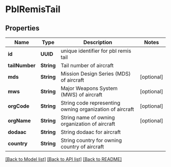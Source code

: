 # PblRemisTail

## Properties
Name | Type | Description | Notes
------------ | ------------- | ------------- | -------------
**id** | **UUID** | unique identifier for pbl remis tail | 
**tailNumber** | **String** | Tail number of aircraft | 
**mds** | **String** | Mission Design Series (MDS) of aircraft | [optional] 
**mws** | **String** | Major Weapons System (MWS) of aircraft | [optional] 
**orgCode** | **String** | String code representing owning organization of aircraft | [optional] 
**orgName** | **String** | String name of owning organization of aircraft | [optional] 
**dodaac** | **String** | String dodaac for aircraft | 
**country** | **String** | String country for owning country of aircraft | 

[[Back to Model list]](../README.md#documentation-for-models) [[Back to API list]](../README.md#documentation-for-api-endpoints) [[Back to README]](../README.md)


